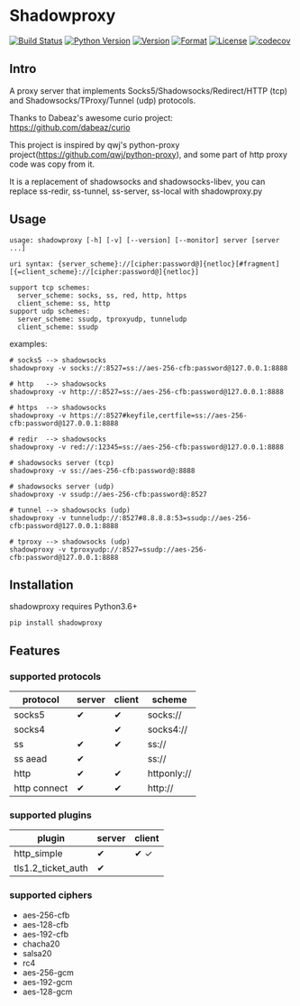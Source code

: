 # Shadowproxy

[![Build Status](https://travis-ci.org/guyingbo/shadowproxy.svg?branch=master)](https://travis-ci.org/guyingbo/shadowproxy)
[![Python Version](https://img.shields.io/pypi/pyversions/shadowproxy.svg)](https://pypi.python.org/pypi/shadowproxy)
[![Version](https://img.shields.io/pypi/v/shadowproxy.svg)](https://pypi.python.org/pypi/shadowproxy)
[![Format](https://img.shields.io/pypi/format/shadowproxy.svg)](https://pypi.python.org/pypi/shadowproxy)
[![License](https://img.shields.io/pypi/l/shadowproxy.svg)](https://pypi.python.org/pypi/shadowproxy)
[![codecov](https://codecov.io/gh/guyingbo/shadowproxy/branch/master/graph/badge.svg)](https://codecov.io/gh/guyingbo/shadowproxy)


## Intro

A proxy server that implements Socks5/Shadowsocks/Redirect/HTTP (tcp) and Shadowsocks/TProxy/Tunnel (udp) protocols.

Thanks to Dabeaz's awesome curio project: https://github.com/dabeaz/curio

This project is inspired by qwj's python-proxy project(https://github.com/qwj/python-proxy), and some part of http proxy code was copy from it.


It is a replacement of shadowsocks and shadowsocks-libev, you can replace ss-redir, ss-tunnel, ss-server, ss-local with shadowproxy.py

## Usage

```
usage: shadowproxy [-h] [-v] [--version] [--monitor] server [server ...]

uri syntax: {server_scheme}://[cipher:password@]{netloc}[#fragment][{=client_scheme}://[cipher:password@]{netloc}]

support tcp schemes:
  server_scheme: socks, ss, red, http, https
  client_scheme: ss, http
support udp schemes:
  server_scheme: ssudp, tproxyudp, tunneludp
  client_scheme: ssudp
```

examples:

```
# socks5 --> shadowsocks
shadowproxy -v socks://:8527=ss://aes-256-cfb:password@127.0.0.1:8888

# http   --> shadowsocks
shadowproxy -v http://:8527=ss://aes-256-cfb:password@127.0.0.1:8888

# https  --> shadowsocks
shadowproxy -v https://:8527#keyfile,certfile=ss://aes-256-cfb:password@127.0.0.1:8888

# redir  --> shadowsocks
shadowproxy -v red://:12345=ss://aes-256-cfb:password@127.0.0.1:8888

# shadowsocks server (tcp)
shadowproxy -v ss://aes-256-cfb:password@:8888

# shadowsocks server (udp)
shadowproxy -v ssudp://aes-256-cfb:password@:8527

# tunnel --> shadowsocks (udp)
shadowproxy -v tunneludp://:8527#8.8.8.8:53=ssudp://aes-256-cfb:password@127.0.0.1:8888

# tproxy --> shadowsocks (udp)
shadowproxy -v tproxyudp://:8527=ssudp://aes-256-cfb:password@127.0.0.1:8888
```

## Installation

shadowproxy requires Python3.6+

```
pip install shadowproxy
```

## Features

### supported protocols

protocol | server | client | scheme
--- | --- | --- | ---
socks5 | ✔ | ✔ | socks://
socks4 | | ✔ | socks4://
ss | ✔ | ✔ | ss://
ss aead | ✔ | | ss://
http | ✔ | ✔ | httponly://
http connect | ✔ | ✔ | http://

### supported plugins

plugin | server | client
--- | --- | ---
http_simple | ✔ | ✔ ✓
tls1.2_ticket_auth | ✔ |

### supported ciphers

* aes-256-cfb
* aes-128-cfb
* aes-192-cfb
* chacha20
* salsa20
* rc4
* aes-256-gcm
* aes-192-gcm
* aes-128-gcm
